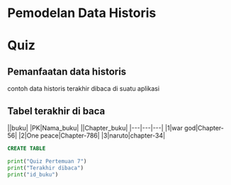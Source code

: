 
# Pemodelan Data Historis

# Quiz
## Pemanfaatan data historis
contoh data historis terakhir dibaca di suatu aplikasi
## Tabel terakhir di baca
||buku|
|PK|Nama_buku|
||Chapter_buku|
|---|---|---|
|1|war god|Chapter-56|
|2|One peace|Chapter-786|
|3|naruto|chapter-34|

```sql
CREATE TABLE
```
```python
print("Quiz Pertemuan 7")
print("Terakhir dibaca")
print("id_buku")
